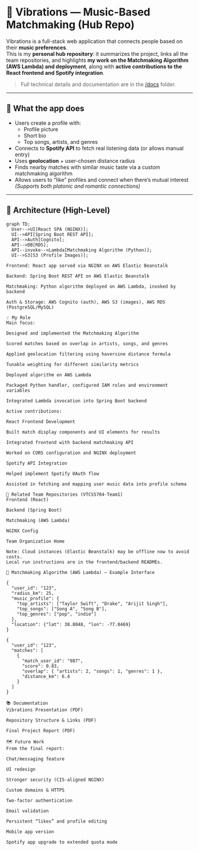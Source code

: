 # 🎵 Vibrations — Music-Based Matchmaking (Hub Repo)

Vibrations is a full-stack web application that connects people based on their **music preferences**.  
This is my **personal hub repository**: it summarizes the project, links all the team repositories, and highlights **my work on the Matchmaking Algorithm (AWS Lambda) and deployment**, along with **active contributions to the React frontend and Spotify integration**.

> Full technical details and documentation are in the [/docs](./docs) folder.

---

## 🚀 What the app does
- Users create a profile with:
  - Profile picture
  - Short bio
  - Top songs, artists, and genres
- Connects to **Spotify API** to fetch real listening data (or allows manual entry)
- Uses **geolocation** + user-chosen distance radius
- Finds nearby matches with similar music taste via a custom matchmaking algorithm
- Allows users to “like” profiles and connect when there’s mutual interest  
*(Supports both platonic and romantic connections)*

---

## 🧱 Architecture (High-Level)

```mermaid
graph TD;
  User-->UI[React SPA (NGINX)];
  UI-->API[Spring Boot REST API];
  API-->Auth[Cognito];
  API-->DB[RDS];
  API--invoke-->Lambda[Matchmaking Algorithm (Python)];
  UI-->S3[S3 (Profile Images)];

Frontend: React app served via NGINX on AWS Elastic Beanstalk

Backend: Spring Boot REST API on AWS Elastic Beanstalk

Matchmaking: Python algorithm deployed on AWS Lambda, invoked by backend

Auth & Storage: AWS Cognito (auth), AWS S3 (images), AWS RDS (PostgreSQL/MySQL)

💡 My Role
Main focus:

Designed and implemented the Matchmaking Algorithm

Scored matches based on overlap in artists, songs, and genres

Applied geolocation filtering using haversine distance formula

Tunable weighting for different similarity metrics

Deployed algorithm on AWS Lambda

Packaged Python handler, configured IAM roles and environment variables

Integrated Lambda invocation into Spring Boot backend

Active contributions:

React Frontend Development

Built match display components and UI elements for results

Integrated frontend with backend matchmaking API

Worked on CORS configuration and NGINX deployment

Spotify API Integration

Helped implement Spotify OAuth flow

Assisted in fetching and mapping user music data into profile schema

🔗 Related Team Repositories (VTCS5704-Team1)
Frontend (React)

Backend (Spring Boot)

Matchmaking (AWS Lambda)

NGINX Config

Team Organization Home

Note: Cloud instances (Elastic Beanstalk) may be offline now to avoid costs.
Local run instructions are in the frontend/backend READMEs.

🧮 Matchmaking Algorithm (AWS Lambda) — Example Interface

{
  "user_id": "123",
  "radius_km": 25,
  "music_profile": {
    "top_artists": ["Taylor Swift", "Drake", "Arijit Singh"],
    "top_songs": ["Song A", "Song B"],
    "top_genres": ["pop", "indie"]
  },
  "location": {"lat": 38.8048, "lon": -77.0469}
}

{
  "user_id": "123",
  "matches": [
    {
      "match_user_id": "987",
      "score": 0.83,
      "overlap": { "artists": 2, "songs": 1, "genres": 1 },
      "distance_km": 6.4
    }
  ]
}

📚 Documentation
Vibrations Presentation (PDF)

Repository Structure & Links (PDF)

Final Project Report (PDF)

🗺 Future Work
From the final report:

Chat/messaging feature

UI redesign

Stronger security (CIS-aligned NGINX)

Custom domains & HTTPS

Two-factor authentication

Email validation

Persistent “likes” and profile editing

Mobile app version

Spotify app upgrade to extended quota mode